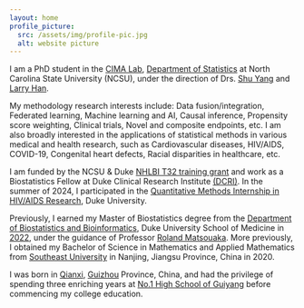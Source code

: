```yaml
---
layout: home
profile_picture:
  src: /assets/img/profile-pic.jpg
  alt: website picture
---
```


<p>
I am a PhD student in the <a href="https://sites.google.com/ncsu.edu/cima/home?authuser=2" target="_blank">CIMA Lab</a>, <a href="https://statistics.sciences.ncsu.edu/" target="_blank">Department of Statistics</a> at North Carolina State University (NCSU), under the direction of Drs. <a href="https://statistics.sciences.ncsu.edu/people/syang24/" target="_blank">Shu Yang</a> and <a href="https://bouve.northeastern.edu/directory/larry-han/" target="_blank">Larry Han</a>. 

My methodology research interests include: Data fusion/integration, Federated learning, Machine learning and AI, Causal inference, Propensity score weighting, Clinical trials, Novel and composite endpoints, etc. I am also broadly interested in the applications of statistical methods in various medical and health research, such as Cardiovascular diseases, HIV/AIDS, COVID-19, Congenital heart defects, Racial disparities in healthcare, etc. 

</p>	
   
<p> 
I am funded by the NCSU & Duke <a href="https://statistics.sciences.ncsu.edu/graduate/support/nhlbi/" target="_blank">NHLBI T32 training grant</a> and work as a Biostatistics Fellow at Duke Clinical Research Institute <a href="https://dcri.org/" target="_blank">(DCRI)</a>. In the summer of 2024, I participated in the <a href="https://cfar.duke.edu/front-page/2024-quan-methods-summer-intern-profiles" target="_blank">Quantitative Methods Internship in HIV/AIDS Research</a>, Duke University. 
</p>	
   
<p> 
Previously, I earned my Master of Biostatistics degree from the <a href="https://biostat.duke.edu/" target="_blank">Department of Biostatistics and Bioinformatics</a>, Duke University School of Medicine in <a href="https://biostat.duke.edu/news/master-biostatistics-class-2022-celebrate-commencement" target="_blank">2022</a>, under the guidance of Professor <a href="https://scholars.duke.edu/person/roland.matsouaka" target="_blank">Roland Matsouaka</a>. More previously, I obtained my Bachelor of Science in Mathematics and Applied Mathematics from <a href="https://www.seu.edu.cn/" target="_blank">Southeast University</a> in Nanjing, Jiangsu Province, China in 2020.
</p>	
   
<p> 
I was born in <a href="https://en.wikipedia.org/wiki/Qianxi,_Guizhou" target="_blank">Qianxi</a>, <a href="http://www.eguizhou.gov.cn/" target="_blank">Guizhou</a> Province, China, and had the privilege of spending three enriching years at <a href="https://www.gyyz.com.cn/" target="_blank">No.1 High School of Guiyang</a> before commencing my college education.
</p>
